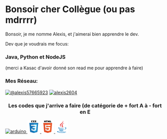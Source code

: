 # Bonsoir cher Collègue (ou pas mdrrrr) 

Bonsoir, je me nomme Alexis, et j'aimerai bien apprendre le dev.

Dev que je voudrais me focus: 
### Java, Python et NodeJS

(merci a Kasac d'avoir donné son read me pour apprendre à faire)

<h3 align="center"></h3>

<h3 align="left">Mes Réseau:</h3>
<p align="left">
<a href="https://twitter.com/@alexis57665923" target="blank"><img align="center" src="https://raw.githubusercontent.com/rahuldkjain/github-profile-readme-generator/master/src/images/icons/Social/twitter.svg" alt="@alexis57665923" height="30" width="40" /></a>
<a href="https://discord.gg/alexis2604" target="blank"><img align="center" src="https://raw.githubusercontent.com/rahuldkjain/github-profile-readme-generator/master/src/images/icons/Social/discord.svg" alt="alexis2604" height="30" width="40" /></a>
</p>

<h3 align="center"> Les codes que j'arrive a faire (de catégorie de + fort A à - fort en E </h3>
<p align="left"> <a href="https://www.arduino.cc/" target="_blank" rel="noreferrer"> 
<img src="https://cdn.worldvectorlogo.com/logos/arduino-1.svg" alt="arduino" width="40" height="40"/> </a> 
<a href="https://www.w3schools.com/css/" target="_blank" rel="noreferrer"> <img src="https://raw.githubusercontent.com/devicons/devicon/master/icons/css3/css3-original-wordmark.svg" alt="css3" width="40" height="40"/> 
</a> <a href="https://www.w3.org/html/" target="_blank" rel="noreferrer"> <img src="https://raw.githubusercontent.com/devicons/devicon/master/icons/html5/html5-original-wordmark.svg" alt="html5" width="40" height="40"/> </a> <a href="https://www.java.com" target="_blank" rel="noreferrer"> 
<img src="https://raw.githubusercontent.com/devicons/devicon/master/icons/java/java-original.svg" alt="java" width="40" height="40"/> </a> </p>

